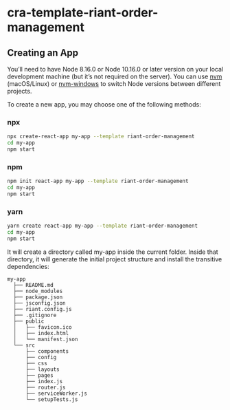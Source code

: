 # cra-template-riant-order-management

## Creating an App

You’ll need to have Node 8.16.0 or Node 10.16.0 or later version on your local development machine (but it’s not required on the server). You can use [nvm](https://github.com/nvm-sh/nvm#installation) (macOS/Linux) or [nvm-windows](https://github.com/coreybutler/nvm-windows#node-version-manager-nvm-for-windows) to switch Node versions between different projects.

To create a new app, you may choose one of the following methods:

### npx

```bash
npx create-react-app my-app --template riant-order-management
cd my-app
npm start
```

### npm
```bash
npm init react-app my-app --template riant-order-management
cd my-app
npm start
```

### yarn
```bash
yarn create react-app my-app --template riant-order-management
cd my-app
npm start
```

It will create a directory called my-app inside the current folder.
Inside that directory, it will generate the initial project structure and install the transitive dependencies:

```
my-app
  ├── README.md
  ├── node_modules
  ├── package.json
  ├── jsconfig.json
  ├── riant.config.js
  ├── .gitignore
  ├── public
  │   ├── favicon.ico
  │   ├── index.html
  │   └── manifest.json
  └── src
      ├── components
      ├── config
      ├── css
      ├── layouts
      ├── pages
      ├── index.js
      ├── router.js
      ├── serviceWorker.js
      └── setupTests.js
```